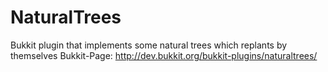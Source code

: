 NaturalTrees
============

Bukkit plugin that implements some natural trees which replants by themselves
Bukkit-Page: http://dev.bukkit.org/bukkit-plugins/naturaltrees/
